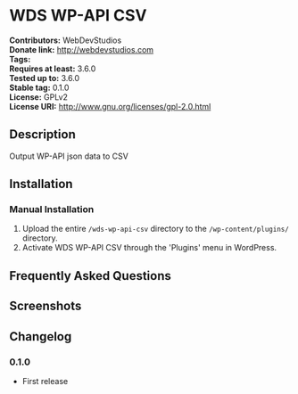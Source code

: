 # WDS WP-API CSV #
**Contributors:**      WebDevStudios  
**Donate link:**       http://webdevstudios.com  
**Tags:**  
**Requires at least:** 3.6.0  
**Tested up to:**      3.6.0  
**Stable tag:**        0.1.0  
**License:**           GPLv2  
**License URI:**       http://www.gnu.org/licenses/gpl-2.0.html  

## Description ##

Output WP-API json data to CSV

## Installation ##

### Manual Installation ###

1. Upload the entire `/wds-wp-api-csv` directory to the `/wp-content/plugins/` directory.
2. Activate WDS WP-API CSV through the 'Plugins' menu in WordPress.

## Frequently Asked Questions ##


## Screenshots ##


## Changelog ##

### 0.1.0 ###
* First release
